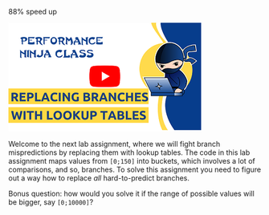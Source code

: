 88% speed up

[<img src="../../../img/LookupTables1.png">](https://www.youtube.com/watch?v=bhz4t5QYApE&list=PLRWO2AL1QAV6bJAU2kgB4xfodGID43Y5d)

Welcome to the next lab assignment, where we will fight branch mispredictions by replacing them with lookup tables. The code in this lab assignment maps values from `[0;150]` into buckets, which involves a lot of comparisons, and so, branches. To solve this assignment you need to figure out a way how to replace *all* hard-to-predict branches.

Bonus question: how would you solve it if the range of possible values will be bigger, say `[0;10000]`?
